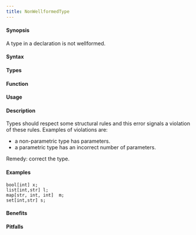 ```yaml
---
title: NonWellformedType
---
```


#### Synopsis

A type in a declaration is not wellformed.

#### Syntax

#### Types

#### Function
       
#### Usage

#### Description

Types should respect some structural rules and this error signals a violation of these rules.
Examples of violations are:

*  a non-parametric type has parameters.
*  a parametric type has an incorrect number of parameters.


Remedy: correct the type.

#### Examples

```rascal-shell,error
bool[int] x;
list[int,str] l;
map[str, int, int]  m;
set[int,str] s;
```
#### Benefits

#### Pitfalls

